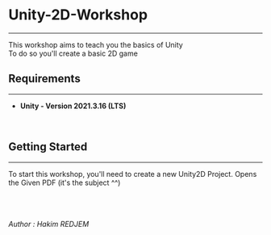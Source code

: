 # Unity-2D-Workshop

----

This workshop aims to teach you the basics of Unity </br> To do so you'll create a basic 2D game
</br>

## Requirements
---
* **Unity - Version 2021.3.16 (LTS)**
</br>

## Getting Started
---
To start this workshop, you'll need to create a new Unity2D Project.
Opens the Given PDF (it's the subject ^^)

</br></br></br>
*Author : Hakim REDJEM*
